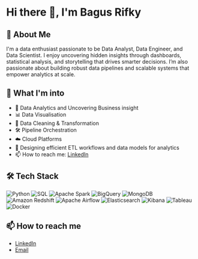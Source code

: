 # Hi there 👋, I'm Bagus Rifky

## 🚀 About Me
I'm a data enthusiast passionate to be Data Analyst, Data Engineer, and Data Scientist. I enjoy uncovering hidden insights through dashboards, statistical analysis, and storytelling that drives smarter decisions. I’m also passionate about building robust data pipelines and scalable systems that empower analytics at scale.

## 🚀 What I'm into
- 🧠 Data Analytics and Uncovering Business insight
- 📊 Data Visualisation
- 🧹 Data Cleaning & Transformation
- 🛠️ Pipeline Orchestration 
- ☁️ Cloud Platforms
- 💾 Designing efficient ETL workflows and data models for analytics
- 📫 How to reach me: [LinkedIn](https://linkedin.com/in/YOUR_USERNAME)

## 🛠️ Tech Stack
![Python](https://img.shields.io/badge/Python-3776AB?style=for-the-badge&logo=python&logoColor=white)
![SQL](https://img.shields.io/badge/SQL-003B57?style=for-the-badge&logo=postgresql&logoColor=white)
![Apache Spark](https://img.shields.io/badge/Apache_Spark-E25A1C?style=for-the-badge&logo=apachespark&logoColor=white)
![BigQuery](https://img.shields.io/badge/BigQuery-4285F4?style=for-the-badge&logo=googlebigquery&logoColor=white)
![MongoDB](https://img.shields.io/badge/MongoDB-47A248?style=for-the-badge&logo=mongodb&logoColor=white)
![Amazon Redshift](https://img.shields.io/badge/AWS_Redshift-8C4FFF?style=for-the-badge&logo=amazonaws&logoColor=white)
![Apache Airflow](https://img.shields.io/badge/Apache_Airflow-017CEE?style=for-the-badge&logo=apacheairflow&logoColor=white)
![Elasticsearch](https://img.shields.io/badge/Elasticsearch-005571?style=for-the-badge&logo=elasticsearch&logoColor=white)
![Kibana](https://img.shields.io/badge/Kibana-005571?style=for-the-badge&logo=elastic&logoColor=white)
![Tableau](https://img.shields.io/badge/Tableau-E97627?style=for-the-badge&logo=tableau&logoColor=white)
![Docker](https://img.shields.io/badge/Docker-2496ED?style=for-the-badge&logo=docker&logoColor=white)

## 📫 How to reach me 
- [LinkedIn](https://linkedin.com/in/YOUR_USERNAME)
- [Email](bagusrifky7@gmail.com)
